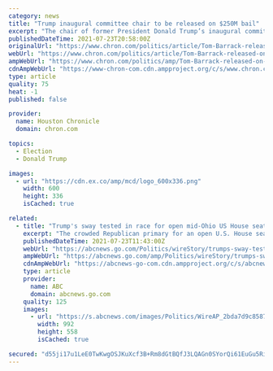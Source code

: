 ```yaml
---
category: news
title: "Trump inaugural committee chair to be released on $250M bail"
excerpt: "The chair of former President Donald Trump’s inaugural committee was ordered freed Friday on $250 million bail to face charges he secretly worked as an agent for the the United Arab Emirates to influence Trump’s foreign policy."
publishedDateTime: 2021-07-23T20:58:00Z
originalUrl: "https://www.chron.com/politics/article/Tom-Barrack-released-on-bail-Trump-committee-16336196.php"
webUrl: "https://www.chron.com/politics/article/Tom-Barrack-released-on-bail-Trump-committee-16336196.php"
ampWebUrl: "https://www.chron.com/politics/amp/Tom-Barrack-released-on-bail-Trump-committee-16336196.php"
cdnAmpWebUrl: "https://www-chron-com.cdn.ampproject.org/c/s/www.chron.com/politics/amp/Tom-Barrack-released-on-bail-Trump-committee-16336196.php"
type: article
quality: 75
heat: -1
published: false

provider:
  name: Houston Chronicle
  domain: chron.com

topics:
  - Election
  - Donald Trump

images:
  - url: "https://cdn.ex.co/amp/mcd/logo_600x336.png"
    width: 600
    height: 336
    isCached: true

related:
  - title: "Trump's sway tested in race for open mid-Ohio US House seat"
    excerpt: "The crowded Republican primary for an open U.S. House seat in central Ohio is testing the ongoing political sway of former President Donald Trump"
    publishedDateTime: 2021-07-23T11:43:00Z
    webUrl: "https://abcnews.go.com/Politics/wireStory/trumps-sway-tested-race-open-mid-ohio-us-79010793"
    ampWebUrl: "https://abcnews.go.com/amp/Politics/wireStory/trumps-sway-tested-race-open-mid-ohio-us-79010793"
    cdnAmpWebUrl: "https://abcnews-go-com.cdn.ampproject.org/c/s/abcnews.go.com/amp/Politics/wireStory/trumps-sway-tested-race-open-mid-ohio-us-79010793"
    type: article
    provider:
      name: ABC
      domain: abcnews.go.com
    quality: 125
    images:
      - url: "https://s.abcnews.com/images/Politics/WireAP_2bda7d9c8587434d85cc406942dd2ab6_16x9_992.jpg"
        width: 992
        height: 558
        isCached: true

secured: "d55ji17u1LeE0TwKwgOSJKuXcf3B+Rm8dGtBQfJ3LQAGn0SYorQi61EuGu5RiLaAHGzwPRQXW3ZcEBPRn2oidgCsy4axR3WIk6j71vqgctShBrgpAiZl/sDYUkFdyKxZ0G2LLtDfFdWOSQDU00yHEep/UfBIH4mPZckS6rMPyu3GB5F8wpws/EpqEUxwcLXRy3M16pLAaIkrVqAPzXEJ2Z4CxFFlWVilyFSAwE6U55aq+R7ORvFbIRzxzhKFFTbwkthBqBg9UdAuXKYYOC10ZPCzFdcpqChM2zUASpWWGfOilcz7OC5IDrbvnz+6PjaJK3R5LMBWO3UA8F7qsTD46RpQUISmrU4xMabPPI5WbW4=;/475QnfON8vVrRGrsJcXGQ=="
---
```



